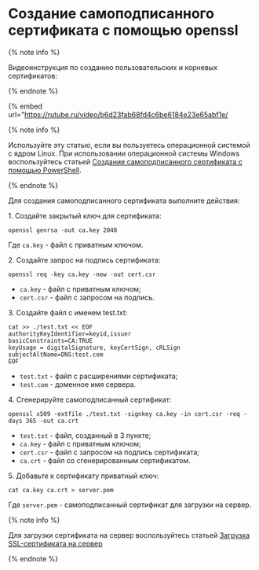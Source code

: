 # Создание самоподписанного сертификата c помощью openssl

{% note info %}

Видеоинструкция по созданию пользовательских и корневых сертификатов:

{% endnote %}

{% embed url="https://rutube.ru/video/b6d23fab68fd4c6be6184e23e65abf1e/

<!-- [Ссылка на видеоинструкцию по созданию пользовательских и корневых сертификатов](https://rutube.ru/video/b6d23fab68fd4c6be6184e23e65abf1e/) -->

{% note info %}

Используйте эту статью, если вы пользуетесь операционной системой с ядром Linux.
При использовании операционной системы Windows воспользуйтесь статьей [Создание самоподписанного сертификата c помощью PowerShell](creating-ssl-sert-powershell.md).

{% endnote %}

Для создания самоподписанного сертификата выполните действия:

1\. Создайте закрытый ключ для сертификата:

```
openssl genrsa -out ca.key 2048
```

Где `ca.key` - файл с приватным ключом.

2\. Создайте запрос на подпись сертификата:

```
openssl req -key ca.key -new -out cert.csr
```
   * `ca.key` - файл с приватным ключом;
   * `cert.csr` - файл с запросом на подпись.

3\. Создайте файл с именем test.txt:

```
cat >> ./test.txt << EOF
authorityKeyIdentifier=keyid,issuer
basicConstraints=CA:TRUE
keyUsage = digitalSignature, keyCertSign, cRLSign
subjectAltName=DNS:test.com
EOF
```
   * `test.txt` - файл с расширениями сертификата;
   * `test.com` - доменное имя сервера.

4\. Сгенерируйте самоподписанный сертификат:
   
```
openssl x509 -extfile ./test.txt -signkey ca.key -in cert.csr -req -days 365 -out ca.crt
```

   * `test.txt` - файл, созданный в 3 пункте;
   * `ca.key` - файл с приватным ключом;
   * `cert.csr` - файл с запросом на подпись сертификата;
   * `ca.crt` - файл со сгенерированным сертификатом.

5\. Добавьте к сертификату приватный ключ:

```
cat ca.key ca.crt > server.pem
```

   Где `server.pem` - самоподписанный сертификат для загрузки на сервер.

{% note info %}

Для загрузки сертификата на сервер воспользуйтесь статьей [Загрузка SSL-сертификата на сервер](../../../../ngfw/settings/services/certificates/upload-ssl-certificate-to-server.md)

{% endnote %}

